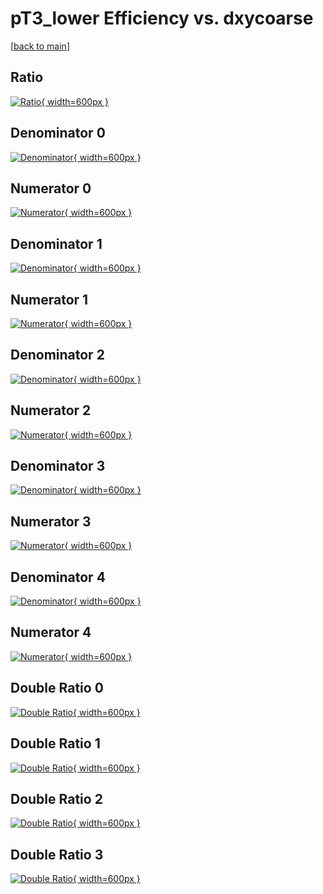 # pT3_lower Efficiency vs. dxycoarse

[[back to main](./)]



## Ratio

[![Ratio](../mtv/var/pT3_lower_loweta_321_1_eff_dxycoarse.png){ width=600px }](../mtv/var/pT3_lower_loweta_321_1_eff_dxycoarse.pdf)

## Denominator 0

[![Denominator](../mtv/den/pT3_lower_loweta_321_1_eff_dxycoarse_den0.png){ width=600px }](../mtv/den/pT3_lower_loweta_321_1_eff_dxycoarse_den0.pdf)

## Numerator 0

[![Numerator](../mtv/num/pT3_lower_loweta_321_1_eff_dxycoarse_num0.png){ width=600px }](../mtv/num/pT3_lower_loweta_321_1_eff_dxycoarse_num0.pdf)

## Denominator 1

[![Denominator](../mtv/den/pT3_lower_loweta_321_1_eff_dxycoarse_den1.png){ width=600px }](../mtv/den/pT3_lower_loweta_321_1_eff_dxycoarse_den1.pdf)

## Numerator 1

[![Numerator](../mtv/num/pT3_lower_loweta_321_1_eff_dxycoarse_num1.png){ width=600px }](../mtv/num/pT3_lower_loweta_321_1_eff_dxycoarse_num1.pdf)

## Denominator 2

[![Denominator](../mtv/den/pT3_lower_loweta_321_1_eff_dxycoarse_den2.png){ width=600px }](../mtv/den/pT3_lower_loweta_321_1_eff_dxycoarse_den2.pdf)

## Numerator 2

[![Numerator](../mtv/num/pT3_lower_loweta_321_1_eff_dxycoarse_num2.png){ width=600px }](../mtv/num/pT3_lower_loweta_321_1_eff_dxycoarse_num2.pdf)

## Denominator 3

[![Denominator](../mtv/den/pT3_lower_loweta_321_1_eff_dxycoarse_den3.png){ width=600px }](../mtv/den/pT3_lower_loweta_321_1_eff_dxycoarse_den3.pdf)

## Numerator 3

[![Numerator](../mtv/num/pT3_lower_loweta_321_1_eff_dxycoarse_num3.png){ width=600px }](../mtv/num/pT3_lower_loweta_321_1_eff_dxycoarse_num3.pdf)

## Denominator 4

[![Denominator](../mtv/den/pT3_lower_loweta_321_1_eff_dxycoarse_den4.png){ width=600px }](../mtv/den/pT3_lower_loweta_321_1_eff_dxycoarse_den4.pdf)

## Numerator 4

[![Numerator](../mtv/num/pT3_lower_loweta_321_1_eff_dxycoarse_num4.png){ width=600px }](../mtv/num/pT3_lower_loweta_321_1_eff_dxycoarse_num4.pdf)

## Double Ratio 0

[![Double Ratio](../mtv/ratio/pT3_lower_loweta_321_1_eff_dxycoarse_ratio0.png){ width=600px }](../mtv/ratio/pT3_lower_loweta_321_1_eff_dxycoarse_ratio0.pdf)

## Double Ratio 1

[![Double Ratio](../mtv/ratio/pT3_lower_loweta_321_1_eff_dxycoarse_ratio1.png){ width=600px }](../mtv/ratio/pT3_lower_loweta_321_1_eff_dxycoarse_ratio1.pdf)

## Double Ratio 2

[![Double Ratio](../mtv/ratio/pT3_lower_loweta_321_1_eff_dxycoarse_ratio2.png){ width=600px }](../mtv/ratio/pT3_lower_loweta_321_1_eff_dxycoarse_ratio2.pdf)

## Double Ratio 3

[![Double Ratio](../mtv/ratio/pT3_lower_loweta_321_1_eff_dxycoarse_ratio3.png){ width=600px }](../mtv/ratio/pT3_lower_loweta_321_1_eff_dxycoarse_ratio3.pdf)

